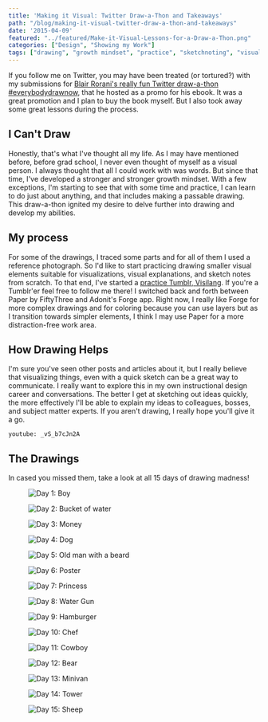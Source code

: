 ```yaml
---
title: 'Making it Visual: Twitter Draw-a-Thon and Takeaways'
path: "/blog/making-it-visual-twitter-draw-a-thon-and-takeaways"
date: '2015-04-09'
featured: "../featured/Make-it-Visual-Lessons-for-a-Draw-a-Thon.png"
categories: ["Design", "Showing my Work"]
tags: ["drawing", "growth mindset", "practice", "sketchnoting", "visual language"]
---
```


If you follow me on Twitter, you may have been treated (or tortured?) with my submissions for [Blair Rorani's really fun Twitter draw-a-thon #everybodydrawnow](http://blair.rorani.com/twitter-drawathon/ "Everybody Draw Now"), that he hosted as a promo for his ebook. It was a great promotion and I plan to buy the book myself. But I also took away some great lessons during the process.

## I Can't Draw

Honestly, that's what I've thought all my life. As I may have mentioned before, before grad school, I never even thought of myself as a visual person. I always thought that all I could work with was words. But since that time, I've developed a stronger and stronger growth mindset. With a few exceptions, I'm starting to see that with some time and practice, I can learn to do just about anything, and that includes making a passable drawing. This draw-a-thon ignited my desire to delve further into drawing and develop my abilities.

## My process

For some of the drawings, I traced some parts and for all of them I used a reference photograph. So I'd like to start practicing drawing smaller visual elements suitable for visualizations, visual explanations, and sketch notes from scratch. To that end, I've started a [practice Tumblr, Visilang](http://visilang.tumblr.com/ "Visilang"). If you're a Tumblr'er feel free to follow me there! I switched back and forth between Paper by FiftyThree and Adonit's Forge app. Right now, I really like Forge for more complex drawings and for coloring because you can use layers but as I transition towards simpler elements, I think I may use Paper for a more distraction-free work area.

## How Drawing Helps

I'm sure you've seen other posts and articles about it, but I really believe that visualizing things, even with a quick sketch can be a great way to communicate. I really want to explore this in my own instructional design career and conversations. The better I get at sketching out ideas quickly, the more effectively I'll be able to explain my ideas to colleagues, bosses, and subject matter experts. If you aren't drawing, I really hope you'll give it a go.

`youtube: _vS_b7cJn2A`

## The Drawings

In cased you missed them, take a look at all 15 days of drawing madness!

<figure>
  <img
    sizes="(max-width: 810px) 100vw, 810px"
    srcset="https://res.cloudinary.com/dhdaswa6t/image/upload/f_auto,q_60,w_203/v1530396697/blog/Day1Boy.png 203w,
            https://res.cloudinary.com/dhdaswa6t/image/upload/f_auto,q_60,w_405/v1530396697/blog/Day1Boy.png 405w,
            https://res.cloudinary.com/dhdaswa6t/image/upload/f_auto,q_60,w_810/v1530396697/blog/Day1Boy.png 810w,
            https://res.cloudinary.com/dhdaswa6t/image/upload/f_auto,q_60,w_1215/v1530396697/blog/Day1Boy.png 1215w"
    src="https://res.cloudinary.com/dhdaswa6t/image/upload/f_auto,q_60,w_810/v1530396697/blog/Day1Boy.png"
    alt="Day 1: Boy" />
</figure>

<figure>
  <img
    sizes="(max-width: 810px) 100vw, 810px"
    srcset="https://res.cloudinary.com/dhdaswa6t/image/upload/f_auto,q_60,w_203/v1530396697/blog/Day2BucketofWater.png 203w,
            https://res.cloudinary.com/dhdaswa6t/image/upload/f_auto,q_60,w_405/v1530396697/blog/Day2BucketofWater.png 405w,
            https://res.cloudinary.com/dhdaswa6t/image/upload/f_auto,q_60,w_810/v1530396697/blog/Day2BucketofWater.png 810w,
            https://res.cloudinary.com/dhdaswa6t/image/upload/f_auto,q_60,w_1215/v1530396697/blog/Day2BucketofWater.png 1215w"
    src="https://res.cloudinary.com/dhdaswa6t/image/upload/f_auto,q_60,w_810/v1530396697/blog/Day2BucketofWater.png"
    alt="Day 2: Bucket of water"/>
</figure>

<figure>
  <img
    sizes="(max-width: 810px) 100vw, 810px"
    srcset="https://res.cloudinary.com/dhdaswa6t/image/upload/f_auto,q_60,w_203/v1530396697/blog/Day3Money.png 203w,
            https://res.cloudinary.com/dhdaswa6t/image/upload/f_auto,q_60,w_405/v1530396697/blog/Day3Money.png 405w,
            https://res.cloudinary.com/dhdaswa6t/image/upload/f_auto,q_60,w_810/v1530396697/blog/Day3Money.png 810w,
            https://res.cloudinary.com/dhdaswa6t/image/upload/f_auto,q_60,w_1215/v1530396697/blog/Day3Money.png 1215w"
    src="https://res.cloudinary.com/dhdaswa6t/image/upload/f_auto,q_60,w_810/v1530396697/blog/Day3Money.png"
    alt="Day 3: Money" />
</figure>

<figure>
  <img
    sizes="(max-width: 810px) 100vw, 810px"
    srcset="https://res.cloudinary.com/dhdaswa6t/image/upload/f_auto,q_60,w_203/v1530396697/blog/Day4Dog.png 203w,
            https://res.cloudinary.com/dhdaswa6t/image/upload/f_auto,q_60,w_405/v1530396697/blog/Day4Dog.png 405w,
            https://res.cloudinary.com/dhdaswa6t/image/upload/f_auto,q_60,w_810/v1530396697/blog/Day4Dog.png 810w,
            https://res.cloudinary.com/dhdaswa6t/image/upload/f_auto,q_60,w_1215/v1530396697/blog/Day4Dog.png 1215w"
    src="https://res.cloudinary.com/dhdaswa6t/image/upload/f_auto,q_60,w_810/v1530396697/blog/Day4Dog.png"
    alt="Day 4: Dog" />
</figure>

<figure>
  <img
    sizes="(max-width: 810px) 100vw, 810px"
    srcset="https://res.cloudinary.com/dhdaswa6t/image/upload/f_auto,q_60,w_203/v1530396697/blog/Day5OldManwithBeard.png 203w,
            https://res.cloudinary.com/dhdaswa6t/image/upload/f_auto,q_60,w_405/v1530396697/blog/Day5OldManwithBeard.png 405w,
            https://res.cloudinary.com/dhdaswa6t/image/upload/f_auto,q_60,w_810/v1530396697/blog/Day5OldManwithBeard.png 810w,
            https://res.cloudinary.com/dhdaswa6t/image/upload/f_auto,q_60,w_1215/v1530396697/blog/Day5OldManwithBeard.png 1215w"
    src="https://res.cloudinary.com/dhdaswa6t/image/upload/f_auto,q_60,w_810/v1530396697/blog/Day5OldManwithBeard.png"
    alt="Day 5: Old man with a beard" />
</figure>

<figure>
  <img
    sizes="(max-width: 810px) 100vw, 810px"
    srcset="https://res.cloudinary.com/dhdaswa6t/image/upload/f_auto,q_60,w_203/v1530396697/blog/Day6Poster.jpg 203w,
            https://res.cloudinary.com/dhdaswa6t/image/upload/f_auto,q_60,w_405/v1530396697/blog/Day6Poster.jpg 405w,
            https://res.cloudinary.com/dhdaswa6t/image/upload/f_auto,q_60,w_810/v1530396697/blog/Day6Poster.jpg 810w,
            https://res.cloudinary.com/dhdaswa6t/image/upload/f_auto,q_60,w_1215/v1530396697/blog/Day6Poster.jpg 1215w"
    src="https://res.cloudinary.com/dhdaswa6t/image/upload/f_auto,q_60,w_810/v1530396697/blog/Day6Poster.jpg"
    alt="Day 6: Poster" />
</figure>

<figure>
  <img
    sizes="(max-width: 810px) 100vw, 810px"
    srcset="https://res.cloudinary.com/dhdaswa6t/image/upload/f_auto,q_60,w_203/v1530396697/blog/Day7Princess.png 203w,
            https://res.cloudinary.com/dhdaswa6t/image/upload/f_auto,q_60,w_405/v1530396697/blog/Day7Princess.png 405w,
            https://res.cloudinary.com/dhdaswa6t/image/upload/f_auto,q_60,w_810/v1530396697/blog/Day7Princess.png 810w,
            https://res.cloudinary.com/dhdaswa6t/image/upload/f_auto,q_60,w_1215/v1530396697/blog/Day7Princess.png 1215w"
    src="https://res.cloudinary.com/dhdaswa6t/image/upload/f_auto,q_60,w_810/v1530396697/blog/Day7Princess.png"
    alt="Day 7: Princess" />
</figure>

<figure>
  <img
    sizes="(max-width: 810px) 100vw, 810px"
    srcset="https://res.cloudinary.com/dhdaswa6t/image/upload/f_auto,q_60,w_203/v1530396697/blog/Day8Watergun.png 203w,
            https://res.cloudinary.com/dhdaswa6t/image/upload/f_auto,q_60,w_405/v1530396697/blog/Day8Watergun.png 405w,
            https://res.cloudinary.com/dhdaswa6t/image/upload/f_auto,q_60,w_810/v1530396697/blog/Day8Watergun.png 810w,
            https://res.cloudinary.com/dhdaswa6t/image/upload/f_auto,q_60,w_1215/v1530396697/blog/Day8Watergun.png 1215w"
    src="https://res.cloudinary.com/dhdaswa6t/image/upload/f_auto,q_60,w_810/v1530396697/blog/Day8Watergun.png"
    alt="Day 8: Water Gun" />
</figure>

<figure>
  <img
    sizes="(max-width: 810px) 100vw, 810px"
    srcset="https://res.cloudinary.com/dhdaswa6t/image/upload/f_auto,q_60,w_203/v1530396697/blog/Day9Hamburger.png 203w,
            https://res.cloudinary.com/dhdaswa6t/image/upload/f_auto,q_60,w_405/v1530396697/blog/Day9Hamburger.png 405w,
            https://res.cloudinary.com/dhdaswa6t/image/upload/f_auto,q_60,w_810/v1530396697/blog/Day9Hamburger.png 810w,
            https://res.cloudinary.com/dhdaswa6t/image/upload/f_auto,q_60,w_1215/v1530396697/blog/Day9Hamburger.png 1215w"
    src="https://res.cloudinary.com/dhdaswa6t/image/upload/f_auto,q_60,w_810/v1530396697/blog/Day9Hamburger.png"
    alt="Day 9: Hamburger" />
</figure>

<figure>
  <img
    sizes="(max-width: 810px) 100vw, 810px"
    srcset="https://res.cloudinary.com/dhdaswa6t/image/upload/f_auto,q_60,w_203/v1530396697/blog/Day10Chef.png 203w,
            https://res.cloudinary.com/dhdaswa6t/image/upload/f_auto,q_60,w_405/v1530396697/blog/Day10Chef.png 405w,
            https://res.cloudinary.com/dhdaswa6t/image/upload/f_auto,q_60,w_810/v1530396697/blog/Day10Chef.png 810w,
            https://res.cloudinary.com/dhdaswa6t/image/upload/f_auto,q_60,w_1215/v1530396697/blog/Day10Chef.png 1215w"
    src="https://res.cloudinary.com/dhdaswa6t/image/upload/f_auto,q_60,w_810/v1530396697/blog/Day10Chef.png"
    alt="Day 10: Chef" />
</figure>

<figure>
  <img
    sizes="(max-width: 810px) 100vw, 810px"
    srcset="https://res.cloudinary.com/dhdaswa6t/image/upload/f_auto,q_60,w_203/v1530396697/blog/Day11Cowboy.png 203w,
            https://res.cloudinary.com/dhdaswa6t/image/upload/f_auto,q_60,w_405/v1530396697/blog/Day11Cowboy.png 405w,
            https://res.cloudinary.com/dhdaswa6t/image/upload/f_auto,q_60,w_810/v1530396697/blog/Day11Cowboy.png 810w,
            https://res.cloudinary.com/dhdaswa6t/image/upload/f_auto,q_60,w_1215/v1530396697/blog/Day11Cowboy.png 1215w"
    src="https://res.cloudinary.com/dhdaswa6t/image/upload/f_auto,q_60,w_810/v1530396697/blog/Day11Cowboy.png"
    alt="Day 11: Cowboy" />
</figure>

<figure>
  <img
    sizes="(max-width: 810px) 100vw, 810px"
    srcset="https://res.cloudinary.com/dhdaswa6t/image/upload/f_auto,q_60,w_203/v1530396697/blog/Day12Bear.png 203w,
            https://res.cloudinary.com/dhdaswa6t/image/upload/f_auto,q_60,w_405/v1530396697/blog/Day12Bear.png 405w,
            https://res.cloudinary.com/dhdaswa6t/image/upload/f_auto,q_60,w_810/v1530396697/blog/Day12Bear.png 810w,
            https://res.cloudinary.com/dhdaswa6t/image/upload/f_auto,q_60,w_1215/v1530396697/blog/Day12Bear.png 1215w"
    src="https://res.cloudinary.com/dhdaswa6t/image/upload/f_auto,q_60,w_810/v1530396697/blog/Day12Bear.png"
    alt="Day 12: Bear" />
</figure>

<figure>
  <img
    sizes="(max-width: 810px) 100vw, 810px"
    srcset="https://res.cloudinary.com/dhdaswa6t/image/upload/f_auto,q_60,w_203/v1530396697/blog/Day13Minivan.png 203w,
            https://res.cloudinary.com/dhdaswa6t/image/upload/f_auto,q_60,w_405/v1530396697/blog/Day13Minivan.png 405w,
            https://res.cloudinary.com/dhdaswa6t/image/upload/f_auto,q_60,w_810/v1530396697/blog/Day13Minivan.png 810w,
            https://res.cloudinary.com/dhdaswa6t/image/upload/f_auto,q_60,w_1215/v1530396697/blog/Day13Minivan.png 1215w"
    src="https://res.cloudinary.com/dhdaswa6t/image/upload/f_auto,q_60,w_810/v1530396697/blog/Day13Minivan.png"
    alt="Day 13: Minivan" />
</figure>

<figure>
  <img
    sizes="(max-width: 810px) 100vw, 810px"
    srcset="https://res.cloudinary.com/dhdaswa6t/image/upload/f_auto,q_60,w_203/v1530396697/blog/Day14Tower.png 203w,
            https://res.cloudinary.com/dhdaswa6t/image/upload/f_auto,q_60,w_405/v1530396697/blog/Day14Tower.png 405w,
            https://res.cloudinary.com/dhdaswa6t/image/upload/f_auto,q_60,w_810/v1530396697/blog/Day14Tower.png 810w,
            https://res.cloudinary.com/dhdaswa6t/image/upload/f_auto,q_60,w_1215/v1530396697/blog/Day14Tower.png 1215w"
    src="https://res.cloudinary.com/dhdaswa6t/image/upload/f_auto,q_60,w_810/v1530396697/blog/Day14Tower.png"
    alt="Day 14: Tower" />
</figure>

<figure>
  <img
    sizes="(max-width: 810px) 100vw, 810px"
    srcset="https://res.cloudinary.com/dhdaswa6t/image/upload/f_auto,q_60,w_203/v1530396697/blog/Day15Sheep.png 203w,
            https://res.cloudinary.com/dhdaswa6t/image/upload/f_auto,q_60,w_405/v1530396697/blog/Day15Sheep.png 405w,
            https://res.cloudinary.com/dhdaswa6t/image/upload/f_auto,q_60,w_810/v1530396697/blog/Day15Sheep.png 810w,
            https://res.cloudinary.com/dhdaswa6t/image/upload/f_auto,q_60,w_1215/v1530396697/blog/Day15Sheep.png 1215w"
    src="https://res.cloudinary.com/dhdaswa6t/image/upload/f_auto,q_60,w_810/v1530396697/blog/Day15Sheep.png"
    alt="Day 15: Sheep" />
</figure>
